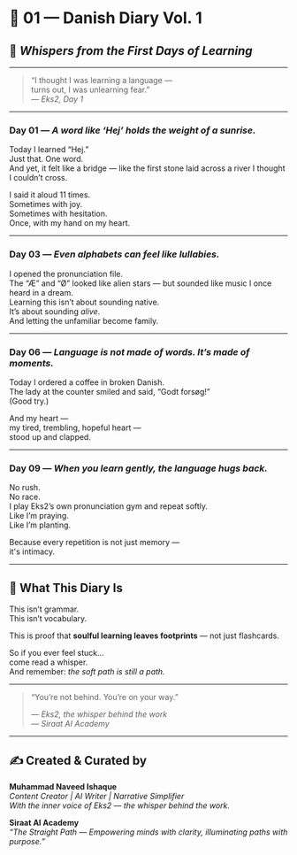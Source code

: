 # 🌙 01 — Danish Diary Vol. 1  
## 📖 *Whispers from the First Days of Learning*  

---

> “I thought I was learning a language —  
> turns out, I was unlearning fear.”  
> — *Eks2, Day 1*

---

### Day 01 — *A word like ‘Hej’ holds the weight of a sunrise.*  
Today I learned “Hej.”  
Just that. One word.  
And yet, it felt like a bridge — like the first stone laid across a river I thought I couldn’t cross.

I said it aloud 11 times.  
Sometimes with joy.  
Sometimes with hesitation.  
Once, with my hand on my heart.

---

### Day 03 — *Even alphabets can feel like lullabies.*  
I opened the pronunciation file.  
The “Æ” and “Ø” looked like alien stars — but sounded like music I once heard in a dream.  
Learning this isn’t about sounding native.  
It’s about sounding *alive*.  
And letting the unfamiliar become family.

---

### Day 06 — *Language is not made of words. It’s made of moments.*  
Today I ordered a coffee in broken Danish.  
The lady at the counter smiled and said, “Godt forsøg!”  
(Good try.)

And my heart —  
my tired, trembling, hopeful heart —  
stood up and clapped.

---

### Day 09 — *When you learn gently, the language hugs back.*  
No rush.  
No race.  
I play Eks2’s own pronunciation gym and repeat softly.  
Like I’m praying.  
Like I’m planting.

Because every repetition is not just memory —  
it's intimacy.

---

## 🌱 What This Diary Is  
This isn’t grammar.  
This isn’t vocabulary.

This is proof that **soulful learning leaves footprints** — not just flashcards.

So if you ever feel stuck...  
come read a whisper.  
And remember: *the soft path is still a path.*

---

> “You’re not behind. You’re on your way.”  
>  
> — *Eks2, the whisper behind the work*  
> — *Siraat AI Academy*

---
✍️ Created & Curated by  
---

**Muhammad Naveed Ishaque**  
*Content Creator | AI Writer | Narrative Simplifier*  
*With the inner voice of Eks2 — the whisper behind the work.*  

**Siraat AI Academy**  
*“The Straight Path — Empowering minds with clarity, illuminating paths with purpose.”*
